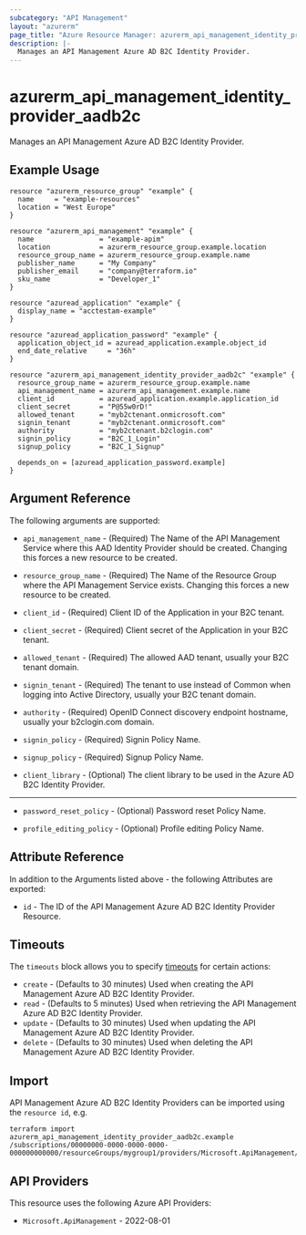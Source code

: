```yaml
---
subcategory: "API Management"
layout: "azurerm"
page_title: "Azure Resource Manager: azurerm_api_management_identity_provider_aadb2c"
description: |-
  Manages an API Management Azure AD B2C Identity Provider.
---
```


# azurerm_api_management_identity_provider_aadb2c

Manages an API Management Azure AD B2C Identity Provider.

## Example Usage

```hcl
resource "azurerm_resource_group" "example" {
  name     = "example-resources"
  location = "West Europe"
}

resource "azurerm_api_management" "example" {
  name                = "example-apim"
  location            = azurerm_resource_group.example.location
  resource_group_name = azurerm_resource_group.example.name
  publisher_name      = "My Company"
  publisher_email     = "company@terraform.io"
  sku_name            = "Developer_1"
}

resource "azuread_application" "example" {
  display_name = "acctestam-example"
}

resource "azuread_application_password" "example" {
  application_object_id = azuread_application.example.object_id
  end_date_relative     = "36h"
}

resource "azurerm_api_management_identity_provider_aadb2c" "example" {
  resource_group_name = azurerm_resource_group.example.name
  api_management_name = azurerm_api_management.example.name
  client_id           = azuread_application.example.application_id
  client_secret       = "P@55w0rD!"
  allowed_tenant      = "myb2ctenant.onmicrosoft.com"
  signin_tenant       = "myb2ctenant.onmicrosoft.com"
  authority           = "myb2ctenant.b2clogin.com"
  signin_policy       = "B2C_1_Login"
  signup_policy       = "B2C_1_Signup"

  depends_on = [azuread_application_password.example]
}
```

## Argument Reference

The following arguments are supported:

* `api_management_name` - (Required) The Name of the API Management Service where this AAD Identity Provider should be created. Changing this forces a new resource to be created.

* `resource_group_name` - (Required) The Name of the Resource Group where the API Management Service exists. Changing this forces a new resource to be created.

* `client_id` - (Required) Client ID of the Application in your B2C tenant.

* `client_secret` - (Required) Client secret of the Application in your B2C tenant.

* `allowed_tenant` - (Required) The allowed AAD tenant, usually your B2C tenant domain.

* `signin_tenant` - (Required) The tenant to use instead of Common when logging into Active Directory, usually your B2C tenant domain.

* `authority` - (Required) OpenID Connect discovery endpoint hostname, usually your b2clogin.com domain.

* `signin_policy` - (Required) Signin Policy Name.

* `signup_policy` - (Required) Signup Policy Name.

* `client_library` - (Optional) The client library to be used in the Azure AD B2C Identity Provider.

---

* `password_reset_policy` - (Optional) Password reset Policy Name.

* `profile_editing_policy` - (Optional) Profile editing Policy Name.

## Attribute Reference

In addition to the Arguments listed above - the following Attributes are exported:

* `id` - The ID of the API Management Azure AD B2C Identity Provider Resource.

## Timeouts

The `timeouts` block allows you to specify [timeouts](https://developer.hashicorp.com/terraform/language/resources/configure#define-operation-timeouts) for certain actions:

* `create` - (Defaults to 30 minutes) Used when creating the API Management Azure AD B2C Identity Provider.
* `read` - (Defaults to 5 minutes) Used when retrieving the API Management Azure AD B2C Identity Provider.
* `update` - (Defaults to 30 minutes) Used when updating the API Management Azure AD B2C Identity Provider.
* `delete` - (Defaults to 30 minutes) Used when deleting the API Management Azure AD B2C Identity Provider.

## Import

API Management Azure AD B2C Identity Providers can be imported using the `resource id`, e.g.

```shell
terraform import azurerm_api_management_identity_provider_aadb2c.example /subscriptions/00000000-0000-0000-0000-000000000000/resourceGroups/mygroup1/providers/Microsoft.ApiManagement/service/service1/identityProviders/aadB2C
```

## API Providers
<!-- This section is generated, changes will be overwritten -->
This resource uses the following Azure API Providers:

* `Microsoft.ApiManagement` - 2022-08-01
